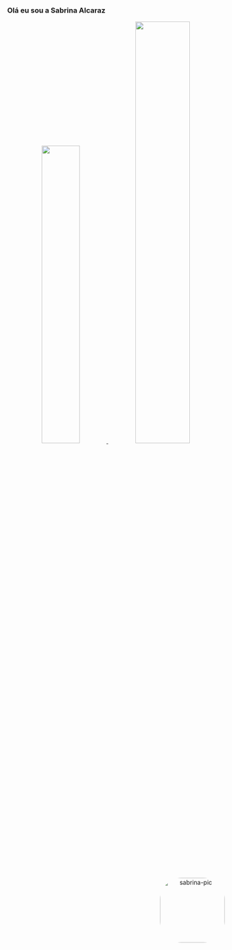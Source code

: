 ### Olá eu sou a Sabrina Alcaraz 

<div align="center">
  <a href="https://github.com/Sabrinalcaraz">
  <img width="42%" src="https://github-readme-stats.vercel.app/api?username=Sabrinalcaraz&show_icons=true&theme=radical&include_all_commits=true&count_private=true"/>
  <img width="50%" src="https://github-readme-stats.vercel.app/api/top-langs/?username=Sabrinalcaraz&layout=compact&langs_count=7&theme=radical"/>

  ##
  
  <img align="right" alt="sabrina-pic" height="150" style="border-radius:50px;" 
src="https://media.discordapp.com/attachments/984550108945338409/984551114286444544/picasion.com_a80b387589b60c392af02d6a3d22e8ca.gif">
</div>
